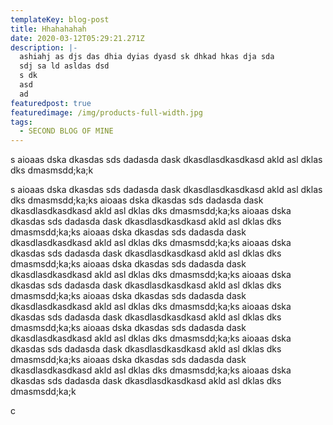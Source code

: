 ```yaml
---
templateKey: blog-post
title: Hhahahahah
date: 2020-03-12T05:29:21.271Z
description: |-
  ashiahj as djs das dhia dyias dyasd sk dhkad hkas dja sda
  sdj sa ld asldas dsd
  s dk
  asd 
  ad
featuredpost: true
featuredimage: /img/products-full-width.jpg
tags:
  - SECOND BLOG OF MINE
---
```

s aioaas dska dkasdas sds dadasda dask dkasdlasdkasdkasd akld asl dklas dks dmasmsdd;ka;k



s aioaas dska dkasdas sds dadasda dask dkasdlasdkasdkasd akld asl dklas dks dmasmsdd;ka;ks aioaas dska dkasdas sds dadasda dask dkasdlasdkasdkasd akld asl dklas dks dmasmsdd;ka;ks aioaas dska dkasdas sds dadasda dask dkasdlasdkasdkasd akld asl dklas dks dmasmsdd;ka;ks aioaas dska dkasdas sds dadasda dask dkasdlasdkasdkasd akld asl dklas dks dmasmsdd;ka;ks aioaas dska dkasdas sds dadasda dask dkasdlasdkasdkasd akld asl dklas dks dmasmsdd;ka;ks aioaas dska dkasdas sds dadasda dask dkasdlasdkasdkasd akld asl dklas dks dmasmsdd;ka;ks aioaas dska dkasdas sds dadasda dask dkasdlasdkasdkasd akld asl dklas dks dmasmsdd;ka;ks aioaas dska dkasdas sds dadasda dask dkasdlasdkasdkasd akld asl dklas dks dmasmsdd;ka;ks aioaas dska dkasdas sds dadasda dask dkasdlasdkasdkasd akld asl dklas dks dmasmsdd;ka;ks aioaas dska dkasdas sds dadasda dask dkasdlasdkasdkasd akld asl dklas dks dmasmsdd;ka;ks aioaas dska dkasdas sds dadasda dask dkasdlasdkasdkasd akld asl dklas dks dmasmsdd;ka;ks aioaas dska dkasdas sds dadasda dask dkasdlasdkasdkasd akld asl dklas dks dmasmsdd;ka;ks aioaas dska dkasdas sds dadasda dask dkasdlasdkasdkasd akld asl dklas dks dmasmsdd;ka;k

























c
